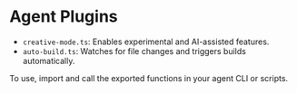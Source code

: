 # Agent Plugins

- `creative-mode.ts`: Enables experimental and AI-assisted features.
- `auto-build.ts`: Watches for file changes and triggers builds automatically.

To use, import and call the exported functions in your agent CLI or scripts.
